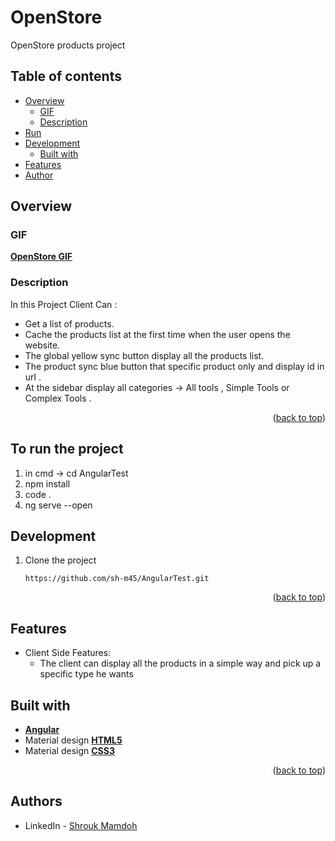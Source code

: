 # OpenStore

OpenStore products project

## Table of contents

- [Overview](#overview)
    - [GIF](#GIF)
    - [Description](#Description)
- [Run](#Run)
- [Development](#my-process)
    - [Built with](#built-with)
- [Features](#features)
- [Author](#authors)

## Overview

### GIF

**[OpenStore GIF](https://drive.google.com/file/d/18tLzaWxhSX7rqcNBsa-lXfEJR1XmxxoQ/view?usp=sharing)**

### Description
In this Project Client Can :
- Get a list of products.
- Cache the products list at the first time when the user opens the website.
- The global yellow sync button display all the products list.
- The product sync blue button that specific product only and display id in url .
- At the sidebar display all categories -> All tools , Simple Tools or Complex Tools .

<p align="right">(<a href="#top">back to top</a>)</p>

## To run the project

1. in cmd -> cd AngularTest
2. npm install
3. code .
4. ng serve --open


## Development

1) Clone the project

   ``` https://github.com/sh-m45/AngularTest.git ```
   
   
<p align="right">(<a href="#top">back to top</a>)</p>

## Features

- Client Side Features:
    - The client can display all the products in a simple way and pick up a specific type he wants
 

## Built with

- **[Angular](https://angular.io/)**
- Material design **[HTML5](https://www.tutorialspoint.com/html5/index.htm)**
- Material design **[CSS3](https://www.tutorialspoint.com/css/css3_tutorial.htm)**



<p align="right">(<a href="#top">back to top</a>)</p>

## Authors

* LinkedIn - [Shrouk Mamdoh](https://www.linkedin.com/in/shrouk-mamdoh-36510720a/)


